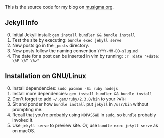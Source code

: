 This is the source code for my blog on [musigma.org](http://musigma.org/).

## Jekyll Info
0. Initial Jekyll install: `gem install bundler && bundle install`
0. Test the site by executing: `bundle exec jekyll serve`
0. New posts go in the `_posts` directory.
0. New posts follow the naming convention `YYYY-MM-DD-slug.md`
0. The date for a post can be inserted in vim by running: `:r !date "+date: \%F \%T \%z"`

## Installation on GNU/Linux
0. Install dependencies: `sudo pacman -Si ruby nodejs`
0. Install more dependencies: `gem install bundler && bundle install`
0. Don't forget to add `~/.gem/ruby/2.3.0/bin` to your `PATH`
0. Sit and ponder how `bundle install` put `jekyll` in `/usr/bin` without prompting me.
0. Recall that you're probably using `NOPASSWD` in `sudo`, so `bundle` probably invoked it.
0. Use `jekyll serve` to preview site. Or, use `bundle exec jekyll serve` as on macOS.
